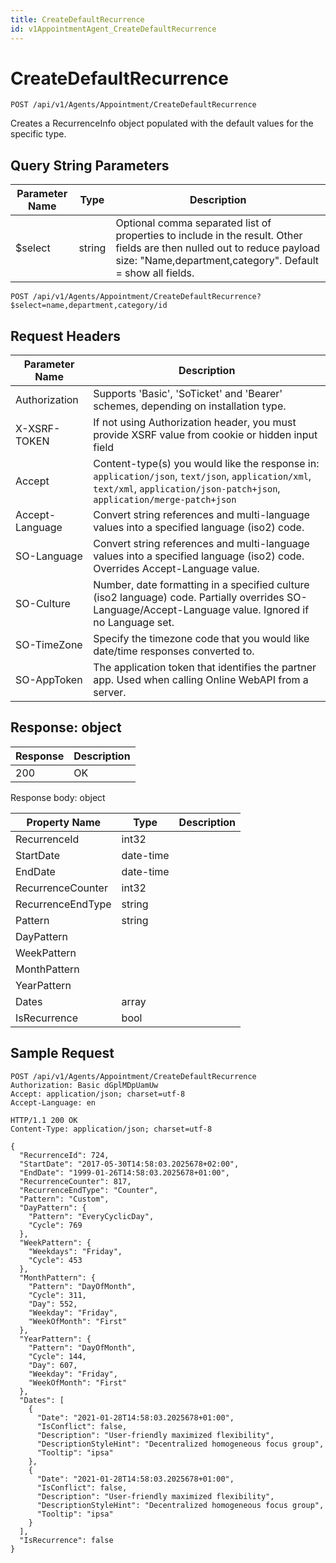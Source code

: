 ```yaml
---
title: CreateDefaultRecurrence
id: v1AppointmentAgent_CreateDefaultRecurrence
---
```


# CreateDefaultRecurrence

```http
POST /api/v1/Agents/Appointment/CreateDefaultRecurrence
```

Creates a RecurrenceInfo object populated with the default values for the specific type.







## Query String Parameters

| Parameter Name | Type |  Description |
|----------------|------|--------------|
| $select | string |  Optional comma separated list of properties to include in the result. Other fields are then nulled out to reduce payload size: "Name,department,category". Default = show all fields. |

```http
POST /api/v1/Agents/Appointment/CreateDefaultRecurrence?$select=name,department,category/id
```


## Request Headers

| Parameter Name | Description |
|----------------|-------------|
| Authorization  | Supports 'Basic', 'SoTicket' and 'Bearer' schemes, depending on installation type. |
| X-XSRF-TOKEN   | If not using Authorization header, you must provide XSRF value from cookie or hidden input field |
| Accept         | Content-type(s) you would like the response in: `application/json`, `text/json`, `application/xml`, `text/xml`, `application/json-patch+json`, `application/merge-patch+json` |
| Accept-Language | Convert string references and multi-language values into a specified language (iso2) code. |
| SO-Language | Convert string references and multi-language values into a specified language (iso2) code. Overrides Accept-Language value. |
| SO-Culture | Number, date formatting in a specified culture (iso2 language) code. Partially overrides SO-Language/Accept-Language value. Ignored if no Language set. |
| SO-TimeZone | Specify the timezone code that you would like date/time responses converted to. |
| SO-AppToken | The application token that identifies the partner app. Used when calling Online WebAPI from a server. |


## Response: object



| Response | Description |
|----------------|-------------|
| 200 | OK |

Response body: object

| Property Name | Type |  Description |
|----------------|------|--------------|
| RecurrenceId | int32 |  |
| StartDate | date-time |  |
| EndDate | date-time |  |
| RecurrenceCounter | int32 |  |
| RecurrenceEndType | string |  |
| Pattern | string |  |
| DayPattern |  |  |
| WeekPattern |  |  |
| MonthPattern |  |  |
| YearPattern |  |  |
| Dates | array |  |
| IsRecurrence | bool |  |

## Sample Request

```http!
POST /api/v1/Agents/Appointment/CreateDefaultRecurrence
Authorization: Basic dGplMDpUamUw
Accept: application/json; charset=utf-8
Accept-Language: en
```

```http_
HTTP/1.1 200 OK
Content-Type: application/json; charset=utf-8

{
  "RecurrenceId": 724,
  "StartDate": "2017-05-30T14:58:03.2025678+02:00",
  "EndDate": "1999-01-26T14:58:03.2025678+01:00",
  "RecurrenceCounter": 817,
  "RecurrenceEndType": "Counter",
  "Pattern": "Custom",
  "DayPattern": {
    "Pattern": "EveryCyclicDay",
    "Cycle": 769
  },
  "WeekPattern": {
    "Weekdays": "Friday",
    "Cycle": 453
  },
  "MonthPattern": {
    "Pattern": "DayOfMonth",
    "Cycle": 311,
    "Day": 552,
    "Weekday": "Friday",
    "WeekOfMonth": "First"
  },
  "YearPattern": {
    "Pattern": "DayOfMonth",
    "Cycle": 144,
    "Day": 607,
    "Weekday": "Friday",
    "WeekOfMonth": "First"
  },
  "Dates": [
    {
      "Date": "2021-01-28T14:58:03.2025678+01:00",
      "IsConflict": false,
      "Description": "User-friendly maximized flexibility",
      "DescriptionStyleHint": "Decentralized homogeneous focus group",
      "Tooltip": "ipsa"
    },
    {
      "Date": "2021-01-28T14:58:03.2025678+01:00",
      "IsConflict": false,
      "Description": "User-friendly maximized flexibility",
      "DescriptionStyleHint": "Decentralized homogeneous focus group",
      "Tooltip": "ipsa"
    }
  ],
  "IsRecurrence": false
}
```